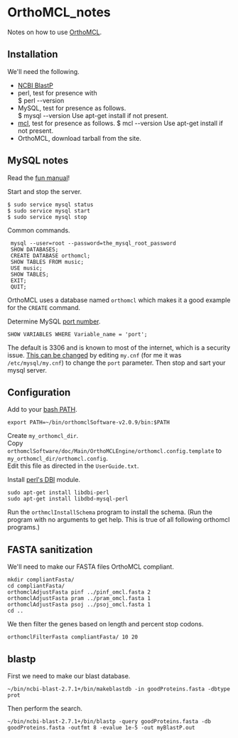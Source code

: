 # OrthoMCL_notes

Notes on how to use [OrthoMCL](http://orthomcl.org/orthomcl/).


## Installation

We'll need the following.

* [NCBI BlastP](https://blast.ncbi.nlm.nih.gov/Blast.cgi?CMD=Web&PAGE_TYPE=BlastDocs&DOC_TYPE=Download)
* perl, test for presence with    
    $ perl --version
* MySQL, test for presence as follows.    
    $ mysql --version
Use apt-get install if not present.    
* [mcl](https://www.micans.org/mcl/index.html), test for presence as follows.
    $ mcl --version
Use apt-get install if not present.
* OrthoMCL, download tarball from the site.


## MySQL notes

Read the [fun manual](https://dev.mysql.com/doc/refman/5.7/en/)!

Start and stop the server.

    $ sudo service mysql status
    $ sudo service mysql start
    $ sudo service mysql stop

Common commands.

     mysql --user=root --password=the_mysql_root_password
     SHOW DATABASES;
     CREATE DATABASE orthomcl;
     SHOW TABLES FROM music;
     USE music;
     SHOW TABLES;
     EXIT;
     QUIT;

OrthoMCL uses a database named `orthomcl` which makes it a good example for the `CREATE` command.

Determine MySQL [port number](https://stackoverflow.com/a/18353323).

    SHOW VARIABLES WHERE Variable_name = 'port';

The default is 3306 and is known to most of the internet, which is a security issue.
[This can be changed](https://www.quora.com/How-do-I-configure-MySQL-to-listen-on-a-port-other-than-port-3306) by editing `my.cnf` (for me it was `/etc/mysql/my.cnf`) to change the `port` parameter.
Then stop and sart your mysql server.

## Configuration

Add to your [bash PATH](https://unix.stackexchange.com/a/26059).

    export PATH=~/bin/orthomclSoftware-v2.0.9/bin:$PATH


Create `my_orthomcl_dir`.    
Copy `orthomclSoftware/doc/Main/OrthoMCLEngine/orthomcl.config.template` to `my_orthomcl_dir/orthomcl.config`.    
Edit this file as directed in the `UserGuide.txt`.    



Install [perl's DBI](https://superuser.com/a/68434) module.

    sudo apt-get install libdbi-perl
    sudo apt-get install libdbd-mysql-perl


Run the `orthmclInstallSchema` program to install the schema. (Run the program with no arguments to get help.  This is true of all following orthomcl programs.)


## FASTA sanitization

We'll need to make our FASTA files OrthoMCL compliant.

    mkdir compliantFasta/
    cd compliantFasta/
    orthomclAdjustFasta pinf ../pinf_omcl.fasta 2
    orthomclAdjustFasta pram ../pram_omcl.fasta 1
    orthomclAdjustFasta psoj ../psoj_omcl.fasta 1
    cd ..

We then filter the genes based on length and percent stop codons.

    orthomclFilterFasta compliantFasta/ 10 20
    
## blastp

First we need to make our blast database.

    ~/bin/ncbi-blast-2.7.1+/bin/makeblastdb -in goodProteins.fasta -dbtype prot

Then perform the search.

    ~/bin/ncbi-blast-2.7.1+/bin/blastp -query goodProteins.fasta -db goodProteins.fasta -outfmt 8 -evalue 1e-5 -out myBlastP.out
